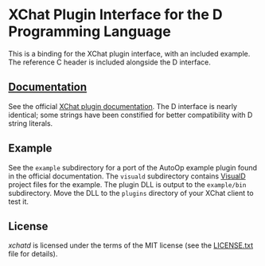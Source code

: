 # XChat Plugin Interface for the D Programming Language
This is a binding for the XChat plugin interface, with an included example.
The reference C header is included alongside the D interface.

## [Documentation](http://xchat.org/docs/plugin20.html)
See the official [XChat plugin documentation](http://xchat.org/docs/plugin20.html).
The D interface is nearly identical; some strings have been constified for better
compatibility with D string literals.

## Example
See the `example` subdirectory for a port of the AutoOp example plugin found
in the official documentation. The `visuald` subdirectory contains [VisualD](http://www.dsource.org/projects/visuald)
project files for the example. The plugin DLL is output to the `example/bin` subdirectory.
Move the DLL to the `plugins` directory of your XChat client to test it.

## License
*xchatd* is licensed under the terms of the MIT license (see the [LICENSE.txt](https://github.com/JakobOvrum/xchatd/blob/master/LICENSE.txt) file for details).
